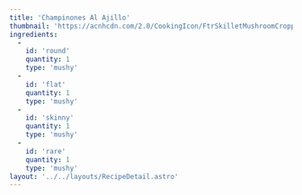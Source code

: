 ```yaml
---
title: 'Champinones Al Ajillo'
thumbnail: 'https://acnhcdn.com/2.0/CookingIcon/FtrSkilletMushroomCropped.png'
ingredients:
  -
    id: 'round'
    quantity: 1
    type: 'mushy'
  -
    id: 'flat'
    quantity: 1
    type: 'mushy'
  -
    id: 'skinny'
    quantity: 1
    type: 'mushy'
  -
    id: 'rare'
    quantity: 1
    type: 'mushy'
layout: '../../layouts/RecipeDetail.astro'
---
```

